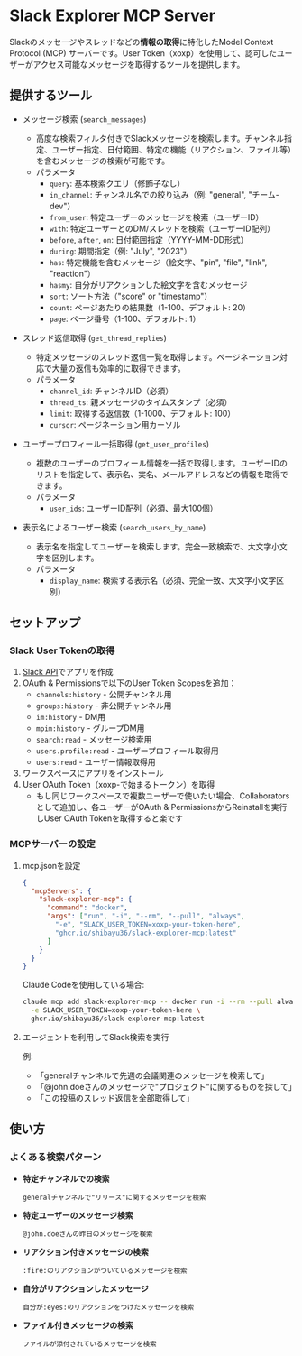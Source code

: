 # Slack Explorer MCP Server

Slackのメッセージやスレッドなどの**情報の取得**に特化したModel Context Protocol (MCP) サーバーです。User Token（xoxp）を使用して、認可したユーザーがアクセス可能なメッセージを取得するツールを提供します。

## 提供するツール

- メッセージ検索 (`search_messages`)
  - 高度な検索フィルタ付きでSlackメッセージを検索します。チャンネル指定、ユーザー指定、日付範囲、特定の機能（リアクション、ファイル等）を含むメッセージの検索が可能です。
  - パラメータ
    - `query`: 基本検索クエリ（修飾子なし）
    - `in_channel`: チャンネル名での絞り込み（例: "general", "チーム-dev"）
    - `from_user`: 特定ユーザーのメッセージを検索（ユーザーID）
    - `with`: 特定ユーザーとのDM/スレッドを検索（ユーザーID配列）
    - `before`, `after`, `on`: 日付範囲指定（YYYY-MM-DD形式）
    - `during`: 期間指定（例: "July", "2023"）
    - `has`: 特定機能を含むメッセージ（絵文字、"pin", "file", "link", "reaction"）
    - `hasmy`: 自分がリアクションした絵文字を含むメッセージ
    - `sort`: ソート方法（"score" or "timestamp"）
    - `count`: ページあたりの結果数（1-100、デフォルト: 20）
    - `page`: ページ番号（1-100、デフォルト: 1）

- スレッド返信取得 (`get_thread_replies`)
  - 特定メッセージのスレッド返信一覧を取得します。ページネーション対応で大量の返信も効率的に取得できます。
  - パラメータ
    - `channel_id`: チャンネルID（必須）
    - `thread_ts`: 親メッセージのタイムスタンプ（必須）
    - `limit`: 取得する返信数（1-1000、デフォルト: 100）
    - `cursor`: ページネーション用カーソル

- ユーザープロフィール一括取得 (`get_user_profiles`)
  - 複数のユーザーのプロフィール情報を一括で取得します。ユーザーIDのリストを指定して、表示名、実名、メールアドレスなどの情報を取得できます。
  - パラメータ
    - `user_ids`: ユーザーID配列（必須、最大100個）

- 表示名によるユーザー検索 (`search_users_by_name`)
  - 表示名を指定してユーザーを検索します。完全一致検索で、大文字小文字を区別します。
  - パラメータ
    - `display_name`: 検索する表示名（必須、完全一致、大文字小文字区別）

## セットアップ

### Slack User Tokenの取得

1. [Slack API](https://api.slack.com/apps)でアプリを作成
2. OAuth & Permissionsで以下のUser Token Scopesを追加：
   - `channels:history` - 公開チャンネル用
   - `groups:history` - 非公開チャンネル用
   - `im:history` - DM用
   - `mpim:history` - グループDM用
   - `search:read` - メッセージ検索用
   - `users.profile:read` - ユーザープロフィール取得用
   - `users:read` - ユーザー情報取得用
3. ワークスペースにアプリをインストール
4. User OAuth Token（xoxp-で始まるトークン）を取得
   - もし同じワークスペースで複数ユーザーで使いたい場合、Collaboratorsとして追加し、各ユーザーがOAuth & PermissionsからReinstallを実行しUser OAuth Tokenを取得すると楽です

### MCPサーバーの設定

1. mcp.jsonを設定

    ```json
    {
      "mcpServers": {
        "slack-explorer-mcp": {
          "command": "docker",
          "args": ["run", "-i", "--rm", "--pull", "always",
            "-e", "SLACK_USER_TOKEN=xoxp-your-token-here",
            "ghcr.io/shibayu36/slack-explorer-mcp:latest"
          ]
        }
      }
    }
    ```

    Claude Codeを使用している場合:

    ```bash
    claude mcp add slack-explorer-mcp -- docker run -i --rm --pull always \
      -e SLACK_USER_TOKEN=xoxp-your-token-here \
      ghcr.io/shibayu36/slack-explorer-mcp:latest
    ```

2. エージェントを利用してSlack検索を実行

    例:
    - 「generalチャンネルで先週の会議関連のメッセージを検索して」
    - 「@john.doeさんのメッセージで"プロジェクト"に関するものを探して」
    - 「この投稿のスレッド返信を全部取得して」

## 使い方

### よくある検索パターン

- **特定チャンネルでの検索**
  ```
  generalチャンネルで"リリース"に関するメッセージを検索
  ```

- **特定ユーザーのメッセージ検索**
  ```
  @john.doeさんの昨日のメッセージを検索
  ```

- **リアクション付きメッセージの検索**
  ```
  :fire:のリアクションがついているメッセージを検索
  ```

- **自分がリアクションしたメッセージ**
  ```
  自分が:eyes:のリアクションをつけたメッセージを検索
  ```

- **ファイル付きメッセージの検索**
  ```
  ファイルが添付されているメッセージを検索
  ```
